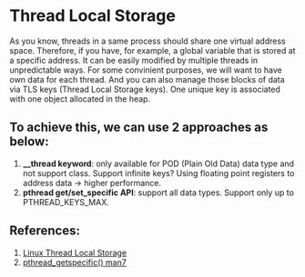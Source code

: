 # Thread Local Storage
As you know, threads in a same process should share one virtual address space. Therefore, if you have, for example,
a global variable that is stored at a specific address. It can be easily modified by multiple threads in unpredictable
ways. For some convinient purposes, we will want to have own data for each thread. And you can also manage those blocks
of data via TLS keys (Thread Local Storage keys). One unique key is associated with one object allocated in the heap.

## To achieve this, we can use 2 approaches as below:
1. **__thread keyword**: only available for POD (Plain Old Data) data type and not support class. Support infinite keys?
Using floating point registers to address data -> higher performance.
2. **pthread get/set_specific API**: support all data types. Support only up to PTHREAD_KEYS_MAX.

## References:
1. [Linux Thread Local Storage](https://www.sobyte.net/post/2022-02/linux-thread-local-storage/)
2. [pthread_getspecific() man7](https://man7.org/linux/man-pages/man3/pthread_getspecific.3p.html)